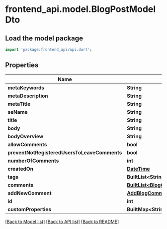 # frontend_api.model.BlogPostModelDto

## Load the model package
```dart
import 'package:frontend_api/api.dart';
```

## Properties
Name | Type | Description | Notes
------------ | ------------- | ------------- | -------------
**metaKeywords** | **String** |  | [optional] 
**metaDescription** | **String** |  | [optional] 
**metaTitle** | **String** |  | [optional] 
**seName** | **String** |  | [optional] 
**title** | **String** |  | [optional] 
**body** | **String** |  | [optional] 
**bodyOverview** | **String** |  | [optional] 
**allowComments** | **bool** |  | [optional] 
**preventNotRegisteredUsersToLeaveComments** | **bool** |  | [optional] 
**numberOfComments** | **int** |  | [optional] 
**createdOn** | [**DateTime**](DateTime.md) |  | [optional] 
**tags** | **BuiltList&lt;String&gt;** |  | [optional] 
**comments** | [**BuiltList&lt;BlogCommentModelDto&gt;**](BlogCommentModelDto.md) |  | [optional] 
**addNewComment** | [**AddBlogCommentModelDto**](AddBlogCommentModelDto.md) |  | [optional] 
**id** | **int** |  | [optional] 
**customProperties** | **BuiltMap&lt;String, String&gt;** |  | [optional] 

[[Back to Model list]](../README.md#documentation-for-models) [[Back to API list]](../README.md#documentation-for-api-endpoints) [[Back to README]](../README.md)


